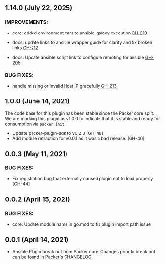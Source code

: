 ## 1.14.0 (July 22, 2025)
### IMPROVEMENTS:

* core: added environment vars to ansible-galaxy execution
  [GH-210](https://github.com/hashicorp/packer-plugin-ansible/pull/210)
  
* docs: update links to ansible wrapper guide for clarity and fix broken links
  [GH-212](https://github.com/hashicorp/packer-plugin-ansible/pull/212)

* docs: Update ansible script link to configure remoting for ansible
  [GH-205](https://github.com/hashicorp/packer-plugin-ansible/pull/205)



### BUG FIXES:

* handle missing or invalid Host IP gracefully
  [GH-213](https://github.com/hashicorp/packer-plugin-ansible/pull/213)



## 1.0.0 (June 14, 2021)
The code base for this plugin has been stable since the Packer core split.
We are marking this plugin as v1.0.0 to indicate that it is stable and ready for consumption via `packer init`.

* Update packer-plugin-sdk to v0.2.3 [GH-48]
* Add module retraction for v0.0.1 as it was a bad release. [GH-46]


## 0.0.3 (May 11, 2021)

### BUG FIXES:
* Fix registration bug that externally caused plugin not to load properly [GH-44]

## 0.0.2 (April 15, 2021)

### BUG FIXES:
* core: Update module name in go.mod to fix plugin import path issue

## 0.0.1 (April 14, 2021)

* Ansible Plugin break out from Packer core. Changes prior to break out can be found in [Packer's CHANGELOG](https://github.com/hashicorp/packer/blob/master/CHANGELOG.md)

